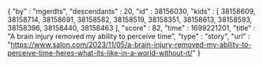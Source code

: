 {
  "by" : "mgerdts",
  "descendants" : 20,
  "id" : 38156030,
  "kids" : [ 38158609, 38158714, 38158691, 38158582, 38158519, 38158351, 38158613, 38158593, 38158396, 38158440, 38158463 ],
  "score" : 82,
  "time" : 1699221201,
  "title" : "A brain injury removed my ability to perceive time",
  "type" : "story",
  "url" : "https://www.salon.com/2023/11/05/a-brain-injury-removed-my-ability-to-perceive-time-heres-what-its-like-in-a-world-without-it/"
}
